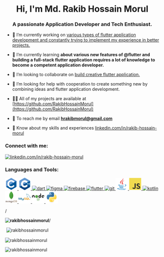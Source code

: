 


<h1 align="center">Hi, I'm Md. Rakib Hossain Morul</h1>
<h3 align="center">A passionate Application Developer and Tech Enthusiast.</h3>



- 🔭 I’m currently working on [various types of flutter application development and constantly trying to implement my experience in better projects.](https://github.com/RakibHossainMorul?tab=projects)

- 🌱 I’m currently learning **about various new features of @flutter and building a full-stack flutter application requires a lot of knowledge to become a competent application developer.**

- 👯 I’m looking to collaborate on [build creative flutter application.](https://flutter.dev/showcase)

- 🤝 I’m looking for help with cooperation to create something new by combining ideas and flutter application development.

- 👨‍💻 All of my projects are available at [https://github.com/RakibHossainMorul](https://github.com/RakibHossainMorul)

- 📄 To reach me by email **hrakibmorul@gmail.com**

- 📄 Know about my skills and experiences [linkedin.com/in/rakib-hossain-morul](https://www.linkedin.com/in/rakib-hossain-morul/)

<h3 align="left">Connect with me:</h3>
<p align="left">
<a href="https://linkedin.com/in/rakib-hossain-morul" target="blank"><img align="center" src="https://raw.githubusercontent.com/rahuldkjain/github-profile-readme-generator/master/src/images/icons/Social/linked-in-alt.svg" alt="linkedin.com/in/rakib-hossain-morul" height="30" width="40" /></a>
</p>

<h3 align="left">Languages and Tools:</h3>

<p align="left"> <a href="https://www.cprogramming.com/" target="_blank" rel="noreferrer"> <img src="https://raw.githubusercontent.com/devicons/devicon/master/icons/c/c-original.svg" alt="c" width="40" height="40"/> </a> <a href="https://www.w3schools.com/cpp/" target="_blank" rel="noreferrer"> <img src="https://raw.githubusercontent.com/devicons/devicon/master/icons/cplusplus/cplusplus-original.svg" alt="cplusplus" width="40" height="40"/> </a>   <a href="https://dart.dev" target="_blank" rel="noreferrer"> <img src="https://www.vectorlogo.zone/logos/dartlang/dartlang-icon.svg" alt="dart" width="40" height="40"/> </a> <a href="https://www.figma.com/" target="_blank" rel="noreferrer"> <img src="https://www.vectorlogo.zone/logos/figma/figma-icon.svg" alt="figma" width="40" height="40"/> </a> <a href="https://firebase.google.com/" target="_blank" rel="noreferrer"> <img src="https://www.vectorlogo.zone/logos/firebase/firebase-icon.svg" alt="firebase" width="40" height="40"/> </a> <a href="https://flutter.dev" target="_blank" rel="noreferrer"> <img src="https://www.vectorlogo.zone/logos/flutterio/flutterio-icon.svg" alt="flutter" width="40" height="40"/> </a> <a href="https://git-scm.com/" target="_blank" rel="noreferrer"> <img src="https://www.vectorlogo.zone/logos/git-scm/git-scm-icon.svg" alt="git" width="40" height="40"/> </a> <a href="https://www.java.com" target="_blank" rel="noreferrer"> <img src="https://raw.githubusercontent.com/devicons/devicon/master/icons/java/java-original.svg" alt="java" width="40" height="40"/> </a> <a href="https://developer.mozilla.org/en-US/docs/Web/JavaScript" target="_blank" rel="noreferrer"> <img src="https://raw.githubusercontent.com/devicons/devicon/master/icons/javascript/javascript-original.svg" alt="javascript" width="40" height="40"/> </a> <a href="https://kotlinlang.org" target="_blank" rel="noreferrer"> <img src="https://www.vectorlogo.zone/logos/kotlinlang/kotlinlang-icon.svg" alt="kotlin" width="40" height="40"/> </a>  <a href="https://www.mongodb.com/" target="_blank" rel="noreferrer"> <img src="https://raw.githubusercontent.com/devicons/devicon/master/icons/mongodb/mongodb-original-wordmark.svg" alt="mongodb" width="40" height="40"/> </a> <a href="https://www.mysql.com/" target="_blank" rel="noreferrer"> <img src="https://raw.githubusercontent.com/devicons/devicon/master/icons/mysql/mysql-original-wordmark.svg" alt="mysql" width="40" height="40"/> </a> <a href="https://nodejs.org" target="_blank" rel="noreferrer"> <img src="https://raw.githubusercontent.com/devicons/devicon/master/icons/nodejs/nodejs-original-wordmark.svg" alt="nodejs" width="40" height="40"/> </a>  <a href="https://www.python.org" target="_blank" rel="noreferrer"> <img src="https://raw.githubusercontent.com/devicons/devicon/master/icons/python/python-original.svg" alt="python" width="40" height="40"/> </a> </p>

/**<p><img align="left" src="https://github-readme-stats.vercel.app/api/top-langs?username=rakibhossainmorul&show_icons=true&locale=en&layout=compact" alt="rakibhossainmorul" /></p>**/

<p>&nbsp;<img align="center" src="https://github-readme-stats.vercel.app/api?username=rakibhossainmorul&show_icons=true&locale=en" alt="rakibhossainmorul" /></p>

<p><img align="center" src="https://github-readme-streak-stats.herokuapp.com/?user=rakibhossainmorul&" alt="rakibhossainmorul" /></p>
<p align="left"> <img src="https://komarev.com/ghpvc/?username=rakibhossainmorul&label=Visitors&color=0e75b6&style=flat" alt="rakibhossainmorul" /> </p>

